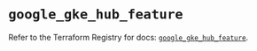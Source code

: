 # `google_gke_hub_feature`

Refer to the Terraform Registry for docs: [`google_gke_hub_feature`](https://registry.terraform.io/providers/hashicorp/google-beta/5.43.0/docs/resources/google_gke_hub_feature).
